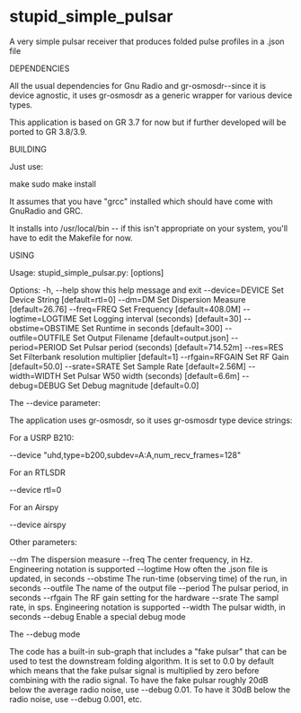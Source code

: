 # stupid_simple_pulsar
A very simple pulsar receiver that produces folded pulse profiles in a .json file

DEPENDENCIES

All the usual dependencies for Gnu Radio and gr-osmosdr--since it is
 device agnostic, it uses gr-osmosdr as a generic wrapper for
 various device types.
 
This application is based on GR 3.7 for now but if further developed
 will be ported to GR 3.8/3.9.
 
 

BUILDING

Just use:

make
sudo make install

It assumes that you have "grcc" installed which should have come with 
GnuRadio and GRC.

It installs into /usr/local/bin -- if this isn't appropriate on your
  system, you'll have to edit the Makefile for now.
  
USING

Usage: stupid_simple_pulsar.py: [options]

Options:
  -h, --help         show this help message and exit
  --device=DEVICE    Set Device String [default=rtl=0]
  --dm=DM            Set Dispersion Measure [default=26.76]
  --freq=FREQ        Set Frequency [default=408.0M]
  --logtime=LOGTIME  Set Logging interval (seconds) [default=30]
  --obstime=OBSTIME  Set Runtime in seconds [default=300]
  --outfile=OUTFILE  Set Output Filename [default=output.json]
  --period=PERIOD    Set Pulsar period (seconds) [default=714.52m]
  --res=RES          Set Filterbank resolution multiplier [default=1]
  --rfgain=RFGAIN    Set RF Gain [default=50.0]
  --srate=SRATE      Set Sample Rate [default=2.56M]
  --width=WIDTH      Set Pulsar W50 width (seconds) [default=6.6m]
  --debug=DEBUG      Set Debug magnitude [default=0.0]

The --device parameter:

The application uses gr-osmosdr, so it uses gr-osmosdr type device strings:

For a USRP B210:

--device "uhd,type=b200,subdev=A:A,num_recv_frames=128"

For an RTLSDR

--device rtl=0

For an Airspy

--device airspy

Other parameters:

--dm        The dispersion measure
--freq      The center frequency, in Hz. Engineering notation is supported
--logtime   How often the .json file is updated, in seconds
--obstime   The run-time (observing time) of the run, in seconds
--outfile   The name of the output file
--period    The pulsar period, in seconds
--rfgain    The RF gain setting for the hardware
--srate     The sampl rate, in sps.  Engineering notation is supported
--width     The pulsar width, in seconds
--debug     Enable a special debug mode

The --debug mode

The code has a built-in sub-graph that includes a "fake pulsar" that can be used
  to test the downstream folding algorithm.  It is set to 0.0 by default which means
  that the fake pulsar signal is multiplied by zero before combining with the radio
  signal.  To have the fake pulsar roughly 20dB below the average radio noise, use
  --debug 0.01.  To have it 30dB below the radio noise, use --debug 0.001, etc.
  



